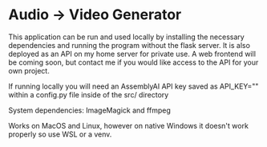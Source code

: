 # Audio -> Video Generator

This application can be run and used locally by installing the necessary dependencies and running the program without the flask server. It is also deployed as an API on my home server for private use. A web frontend will be coming soon, but contact me if you would like access to the API for your own project.

If running locally you will need an AssemblyAI API key saved as API_KEY="<KEY>" within a config.py file inside of the src/ directory

System dependencies: ImageMagick and ffmpeg

Works on MacOS and Linux, however on native Windows it doesn't work properly so use WSL or a venv. 
